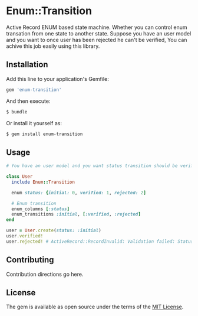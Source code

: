 # Enum::Transition
Active Record ENUM based state machine. Whether you can control enum transation from one state to another state. Suppose you have an user model and you want to once user has been rejected he can't be verified, You can achive this job easily using this library.

## Installation
Add this line to your application's Gemfile:

```ruby
gem 'enum-transition'
```

And then execute:
```bash
$ bundle
```

Or install it yourself as:
```bash
$ gem install enum-transition
```

## Usage

```ruby
# You have an user model and you want status transition should be verified or rejected from only initial

class User
  include Enum::Transition

  enum status: {initial: 0, verified: 1, rejected: 2]

  # Enum transition
  enum_columns [:status]
  enum_transitions :initial, [:verified, :rejected]
end

user = User.create(status: :initial)
user.verified!
user.rejected! # ActiveRecord::RecordInvalid: Validation failed: Status can't be changed from verified to rejected

```

## Contributing
Contribution directions go here.

## License
The gem is available as open source under the terms of the [MIT License](http://opensource.org/licenses/MIT).
